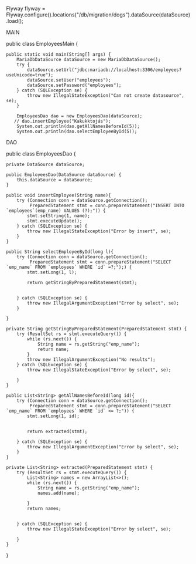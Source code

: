 Flyway flyway = Flyway.configure().locations("/db/migration/dogs").dataSource(dataSource).load();


MAIN

public class EmployeesMain {

    public static void main(String[] args) {
        MariaDbDataSource dataSource = new MariaDbDataSource();
        try {
            dataSource.setUrl("jdbc:mariadb://localhost:3306/employees?useUnicode=true");
            dataSource.setUser("employees");
            dataSource.setPassword("employees");
        } catch (SQLException se) {
            throw new IllegalStateException("Can not create datasource", se);
        }

        EmployeesDao dao = new EmployeesDao(dataSource);
       // dao.insertEmployee("Kakukktojás");
        System.out.println(dao.getAllNamesBeforeId(5));
        System.out.println(dao.selectEmployeeById(5));

DAO

public class EmployeesDao {

    private DataSource dataSource;

    public EmployeesDao(DataSource dataSource) {
        this.dataSource = dataSource;
    }

    public void insertEmployee(String name){
        try (Connection conn = dataSource.getConnection();
             PreparedStatement stmt = conn.prepareStatement("INSERT INTO `employees`(emp_name) VALUES (?);")) {
            stmt.setString(1, name);
            stmt.executeUpdate();
        } catch (SQLException se) {
            throw new IllegalStateException("Error by insert", se);
        }
    }

    public String selectEmployeeById(long l){
        try (Connection conn = dataSource.getConnection();
             PreparedStatement stmt = conn.prepareStatement("SELECT `emp_name` FROM `employees` WHERE `id` =?;");) {
            stmt.setLong(1, l);

            return getStringByPreparedStatement(stmt);


        } catch (SQLException se) {
            throw new IllegalArgumentException("Error by select", se);
        }

    }

    private String getStringByPreparedStatement(PreparedStatement stmt) {
        try (ResultSet rs = stmt.executeQuery()) {
            while (rs.next()) {
                String name = rs.getString("emp_name");
                return name;
            }
            throw new IllegalArgumentException("No results");
        } catch (SQLException se) {
            throw new IllegalStateException("Error by select", se);

        }
    }

    public List<String> getAllNamesBeforeId(long id){
        try (Connection conn = dataSource.getConnection();
             PreparedStatement stmt = conn.prepareStatement("SELECT `emp_name` FROM `employees` WHERE `id` <= ?;")) {
            stmt.setLong(1, id);


            return extracted(stmt);

        } catch (SQLException se) {
            throw new IllegalArgumentException("Error by select", se);
        }
    }

    private List<String> extracted(PreparedStatement stmt) {
        try (ResultSet rs = stmt.executeQuery()) {
            List<String> names = new ArrayList<>();
            while (rs.next()) {
                String name = rs.getString("emp_name");
                names.add(name);

            }
            return names;


        } catch (SQLException se) {
            throw new IllegalStateException("Error by select", se);

        }
    }
}
